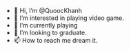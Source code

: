 - 👋 Hi, I’m @QuoocKhanh
- 👀 I’m interested in playing video game.
- 🌱 I’m currently playing
- 💞️ I’m looking to graduate. 
- 📫 How to reach me dream it.

<!---
QuoocKhanh/QuoocKhanh is a ✨ special ✨ repository because its `README.md` (this file) appears on your GitHub profile.
You can click the Preview link to take a look at your changes.
--->
